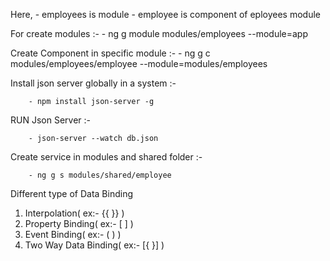 Here, 
	- employees is module 
	- employee is component of eployees module

For create modules :- 
		- ng g module modules/employees --module=app
		
Create Component in specific module :- 
		- ng g c modules/employees/employee --module=modules/employees
		

Install json server globally in a system  :- 

		- npm install json-server -g

RUN Json Server :-

		- json-server --watch db.json 

Create service in modules and shared folder :- 

		- ng g s modules/shared/employee
		
		
Different type of Data Binding

1. Interpolation( ex:-  {{  }} )
2. Property Binding( ex:-  [  ] )
3. Event Binding( ex:-  (  ) )
4. Two Way Data Binding( ex:-  [{  }] )
		
